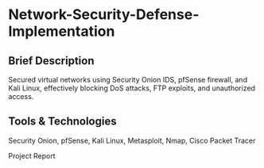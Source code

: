 # Network-Security-Defense-Implementation
<h2>Brief Description</h2>
    <p>Secured virtual networks using Security Onion IDS, pfSense firewall, and Kali Linux, effectively blocking DoS attacks, FTP exploits, and unauthorized access.<p>

<h2>Tools &amp; Technologies</h2>
    <p>Security Onion, pfSense, Kali Linux, Metasploit, Nmap, Cisco Packet Tracer<p>

Project Report

